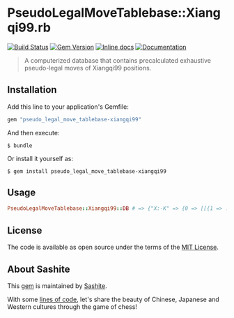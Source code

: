 # PseudoLegalMoveTablebase::Xiangqi99.rb

[![Build Status](https://travis-ci.org/sashite/pseudo_legal_move_tablebase-xiangqi99.rb.svg?branch=master)](https://travis-ci.org/sashite/pseudo_legal_move_tablebase-xiangqi99.rb)
[![Gem Version](https://badge.fury.io/rb/pseudo_legal_move_tablebase-xiangqi99.svg)][gem]
[![Inline docs](https://inch-ci.org/github/sashite/pseudo_legal_move_tablebase-xiangqi99.rb.svg?branch=master)][inchpages]
[![Documentation](https://img.shields.io/:yard-docs-38c800.svg)][rubydoc]

> A computerized database that contains precalculated exhaustive pseudo-legal moves of Xiangqi99 positions.

## Installation

Add this line to your application's Gemfile:

```ruby
gem "pseudo_legal_move_tablebase-xiangqi99"
```

And then execute:

    $ bundle

Or install it yourself as:

    $ gem install pseudo_legal_move_tablebase-xiangqi99

## Usage

```ruby
PseudoLegalMoveTablebase::Xiangqi99::DB # => {"X:-K" => {0 => [[{1 => :enemy}, [0, 1, ["X:-K"], true]], ...
```

## License

The code is available as open source under the terms of the [MIT License](https://opensource.org/licenses/MIT).

## About Sashite

This [gem](https://rubygems.org/gems/pseudo_legal_move_tablebase-xiangqi99) is maintained by [Sashite](https://sashite.com/).

With some [lines of code](https://github.com/sashite/), let's share the beauty of Chinese, Japanese and Western cultures through the game of chess!

[gem]: https://rubygems.org/gems/pseudo_legal_move_tablebase-xiangqi99
[inchpages]: https://inch-ci.org/github/sashite/pseudo_legal_move_tablebase-xiangqi99.rb
[rubydoc]: https://rubydoc.info/gems/pseudo_legal_move_tablebase-xiangqi99/frames
